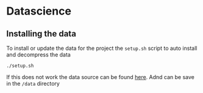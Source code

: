 # Datascience

## Installing the data

To install or update the data for the project the `setup.sh` script to auto install and decompress the data

```
./setup.sh
```

If this does not work the data source can be found [here](https://databank.worldbank.org/data/download/EdStats_CSV.zip). Adnd can be save in the `/data` directory